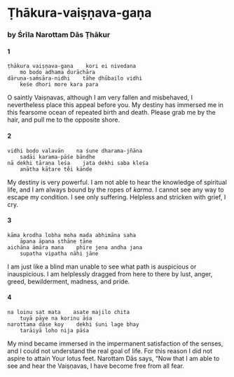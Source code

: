 # Ṭhākura-vaiṣṇava-gaṇa

### by Śrīla Narottam Dās Ṭhākur

#### 1

    ṭhākura vaiṣṇava-gaṇa    kori ei nivedana
        mo boḍo adhama durāchāra
    dāruṇa-saṁsāra-nidhi    tāhe ḍhūbailo vidhi
        keśe dhori more kara para

O saintly Vaiṣṇavas, although I am very fallen and misbehaved, I nevertheless place this appeal before you. My destiny has immersed me in this fearsome ocean of repeated birth and death. Please grab me by the hair, and pull me to the opposite shore.

#### 2

    vidhi boḍo valavān    na śune dharama-jñāna
        sadāi karama-pāśe bāndhe
    nā dekhi tāraṇa leśa    jata dekhi saba kleśa
        anātha kātare te̐i kānde

My destiny is very powerful. I am not able to hear the knowledge of spiritual life, and I am always bound by the ropes of *karma*. I cannot see any way to escape my condition. I see only suffering. Helpless and stricken with grief, I cry.

#### 3

    kāma krodha lobha moha mada abhimāna saha
        āpana āpana sthāne ṭāne
    aichāna āmāra mana    phire jena andha jana
        supatha vipatha nāhi jāne

I am just like a blind man unable to see what path is auspicious or inauspicious. I am helplessly dragged from here to there by lust, anger, greed, bewilderment, madness, and pride.

#### 4

    na loinu sat mata    asate majilo chita
        tuyā pāye na korinu āśa
    narottama dāse koy    dekhi śuni lage bhay
        tarāiyā loho nija pāśa

My mind became immersed in the impermanent satisfaction of the senses, and I could not understand the real goal of life. For this reason I did not aspire to attain Your lotus feet. Narottam Dās says, “Now that I am able to see and hear the Vaiṣṇavas, I have become free from all fear.


